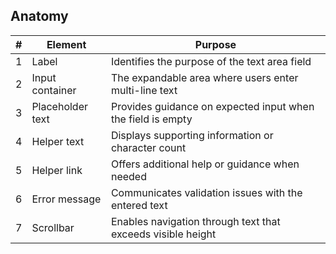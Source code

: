 ## Anatomy

| # | Element | Purpose |
|---|---------|---------|
| 1 | Label | Identifies the purpose of the text area field |
| 2 | Input container | The expandable area where users enter multi-line text |
| 3 | Placeholder text | Provides guidance on expected input when the field is empty |
| 4 | Helper text | Displays supporting information or character count |
| 5 | Helper link | Offers additional help or guidance when needed |
| 6 | Error message | Communicates validation issues with the entered text |
| 7 | Scrollbar | Enables navigation through text that exceeds visible height |